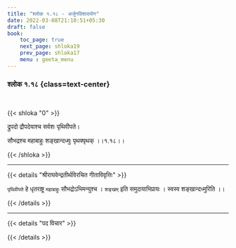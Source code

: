 ```yaml
---
title: "श्लोक १.१८ - अर्जुनविशादयोग"
date: 2022-03-08T21:10:51+05:30
draft: false
book:
    toc_page: true
    next_page: shloka19
    prev_page: shloka17
    menu : geeta_menu
---
```




### श्लोक १.१८ {class=text-center}

<br/>

{{< shloka  "0"  >}}

द्रुपदो द्रौपदेयाश्च सर्वशः पृथिवीपते।

सौभद्रश्च महाबाहुः शङ्खान्दध्मुः पृथक्पृथक्  ।।१.१८।।

{{< /shloka >}}

---



{{< details "श्रीराघवेन्द्रतीर्थविरचित गीताविवृत्तिः" >}}

`पृथिवीपते` हे धृतराष्ट्र `महाबाहुः` सौभद्रोऽभिमन्युश्च ।
`शङ्खम्` इति समुदायाभिप्रायः ।
स्वस्व शङ्खान्दध्मुरिति ।।

{{< /details >}}


---

{{< details "पद विचार" >}}


{{< /details >}}
